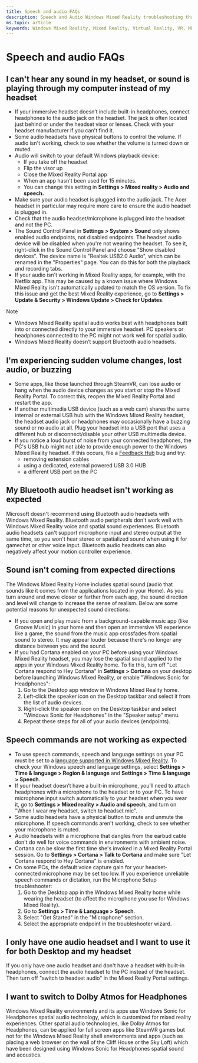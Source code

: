 ```yaml
---
title: Speech and audio FAQs
description: Speech and Audio Windows Mixed Reality troubleshooting that goes beyond our standard consumer support documentation.
ms.topic: article
keywords: Windows Mixed Reality, Mixed Reality, Virtual Reality, VR, MR, Troubleshoot, Errors, Help, Support, Audio problems, Speech problems
---
```


# Speech and audio FAQs

## I can't hear any sound in my headset, or sound is playing through my computer instead of my headset

* If your immersive headset doesn’t include built-in headphones, connect headphones to the audio jack on the headset. The jack is often located just behind or under the headset visor or lenses. Check with your headset manufacturer if you can't find it.
* Some audio headsets have physical buttons to control the volume. If audio isn't working, check to see whether the volume is turned down or muted.
* Audio will switch to your default Windows playback device: 
    * If you take off the headset
    * Flip the visor up
    * Close the Mixed Reality Portal app
    * When an app hasn't been used for 15 minutes. 
    * You can change this setting in **Settings > Mixed reality > Audio and speech.**
* Make sure your audio headset is plugged into the audio jack. The Acer headset in particular may require more care to ensure the audio headset is plugged in.
* Check that the audio headset/microphone is plugged into the headset and not the PC.
* The Sound Control Panel in **Settings > System > Sound** only shows enabled audio endpoints, not disabled endpoints. The headset audio device will be disabled when you're not wearing the headset. To see it, right-click in the Sound Control Panel and choose "Show disabled devices". The device name is "Realtek USB2.0 Audio", which can be renamed in the "Properties" page. You can do this for both the playback and recording tabs.
* If your audio isn't working in Mixed Reality apps, for example, with the Netflix app. This may be caused by a known issue where Windows Mixed Reality isn't automatically updated to match the OS version. To fix this issue and get the best Mixed Reality experience, go to **Settings > Update & Security > Windows Update > Check for Updates**.

> [!NOTE]
> * Windows Mixed Reality spatial audio works best with headphones built into or connected directly to your immersive headset. PC speakers or headphones connected to the PC might not work well for spatial audio.
> * Windows Mixed Reality doesn’t support Bluetooth audio headsets.

## I'm experiencing sudden volume changes, lost audio, or buzzing

* Some apps, like those launched through SteamVR, can lose audio or hang when the audio device changes as you start or stop the Mixed Reality Portal. To correct this, reopen the Mixed Reality Portal and restart the app.
* If another multimedia USB device (such as a web cam) shares the same internal or external USB hub with the Windows Mixed Reality headset, the headset audio jack or headphones may occasionally have a buzzing sound or no audio at all. Plug your headset into a USB port that uses a different hub or disconnect/disable your other USB multimedia device.
* If you notice a loud burst of noise from your connected headphones, the PC's USB hub might not able to provide enough power to the Windows Mixed Reality headset. If this occurs, file a [Feedback Hub](/hololens/hololens-feedback) bug and try:
    * removing extension cables
    * using a dedicated, external powered USB 3.0 HUB
    * a different USB port on the PC

## My Bluetooth audio headset isn't working as expected

Microsoft doesn't recommend using Bluetooth audio headsets with Windows Mixed Reality. Bluetooth audio peripherals don't work well with Windows Mixed Reality voice and spatial sound experiences. Bluetooth audio headsets can't support microphone input and stereo output at the same time, so you won't hear stereo or spatialized sound when using it for gamechat or other voice input. Bluetooth audio headsets can also negatively affect your motion controller experience.

## Sound isn't coming from expected directions

The Windows Mixed Reality Home includes spatial sound (audio that sounds like it comes from the applications located in your Home). As you turn around and move closer or farther from each app, the sound direction and level will change to increase the sense of realism. Below are some potential reasons for unexpected sound directions:

* If you open and play music from a background-capable music app (like Groove Music) in your home and then open an immersive VR experience like a game, the sound from the music app crossfades from spatial sound to stereo. It may appear louder because there's no longer any distance between you and the sound.
* If you had Cortana enabled on your PC before using your Windows Mixed Reality headset, you may lose the spatial sound applied to the apps in your Windows Mixed Reality home. To fix this, turn off "Let Cortana respond to Hey Cortana" in **Settings > Cortana** on your desktop before launching Windows Mixed Reality, or enable "Windows Sonic for Headphones":
    1. Go to the Desktop app window in Windows Mixed Reality home.
    2. Left-click the speaker icon on the Desktop taskbar and select it from the list of audio devices.
    3. Right-click the speaker icon on the Desktop taskbar and select "Windows Sonic for Headphones" in the "Speaker setup" menu.
    4. Repeat these steps for all of your audio devices (endpoints).

## Speech commands are not working as expected

* To use speech commands, speech and language settings on your PC must be set to a [language supported in Windows Mixed Reality](https://support.microsoft.com/help/4039262/windows-10-mixed-reality-setup-faq#Languages). To check your Windows speech and language settings, select **Settings  > Time & language > Region & language** and **Settings  > Time & language > Speech**.
* If your headset doesn’t have a built-in microphone, you’ll need to attach headphones with a microphone to the headset or to your PC. To have microphone input switch automatically to your headset when you wear it, go to **Settings > Mixed reality > Audio and speech**, and turn on "When I wear my headset, switch to headset mic".
* Some audio headsets have a physical button to mute and unmute the microphone. If speech commands aren't working, check to see whether your microphone is muted.
* Audio headsets with a microphone that dangles from the earbud cable don't do well for voice commands in environments with ambient noise.
* Cortana can be slow the first time she's invoked in a Mixed Reality Portal session. Go to **Settings > Cortana > Talk to Cortana** and make sure "Let Cortana respond to Hey Cortana" is enabled.
* On some PCs, the default voice capture gain for your headset-connected microphone may be set too low. If you experience unreliable speech commands or dictation, run the Microphone Setup troubleshooter:
    1. Go to the Desktop app in the Windows Mixed Reality home while wearing the headset (to affect the microphone you use for Windows Mixed Reality).
    2. Go to **Settings > Time & Language > Speech**.
    3. Select "Get Started" in the "Microphone" section.
    4. Select the appropriate endpoint in the troubleshooter wizard.

## I only have one audio headset and I want to use it for both Desktop and my headset

If you only have one audio headset and don't have a headset with built-in headphones, connect the audio headset to the PC instead of the headset. Then turn off "switch to headset audio" in the Mixed Reality Portal settings.

## I want to switch to Dolby Atmos for Headphones

Windows Mixed Reality environments and its apps use Windows Sonic for Headphones spatial audio technology, which is customized for mixed reality experiences. Other spatial audio technologies, like Dolby Atmos for Headphones, can be applied for full screen apps like SteamVR games but not for the Windows Mixed Reality shell environments and apps (such as placing a web browser on the wall of the Cliff House or the Sky Loft) which have been designed using Windows Sonic for Headphones spatial sound and acoustics.